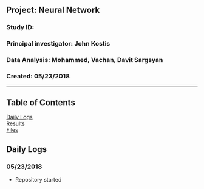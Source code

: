 ##  Project: Neural Network
### Study ID: 
### Principal investigator: John Kostis
### Data Analysis: Mohammed, Vachan, Davit Sargsyan 
### Created: 05/23/2018 

---    

## Table of Contents
[Daily Logs](#logs)  
[Results](#results)   
[Files](#files)

## Daily Logs<a name="logs"></a>
### 05/23/2018
* Repository started